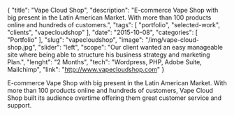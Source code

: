 {
    "title": "Vape Cloud Shop",
    "description": "E-commerce Vape Shop with big present in the Latin American Market. With more than 100 products online and hundreds of customers.",
    "tags": [ "portfolio", "selected-work", "clients", "vapecloudshop" ],
    "date": "2015-10-08",
    "categories": [
        "Portfolio"
    ],
    "slug": "vapecloudshop",
    "image": "/img/vape-cloud-shop.jpg",
    "slider": "left",
    "scope": "Our client wanted an easy manageable site where being able to structure his business strategy and marketing Plan.",
    "lenght": "2 Months",
    "tech": "Wordpress, PHP, Adobe Suite, Mailchimp",
    "link": "http://www.vapecloudshop.com"
}

E-commerce Vape Shop with big present in the Latin American Market. With more than 100 products online and hundreds of customers, Vape Cloud Shop built its audience overtime offering them great customer service and support.
